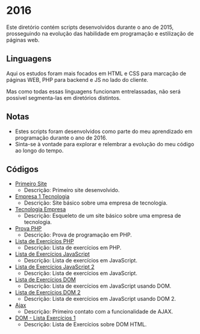 # 2016

Este diretório contém scripts desenvolvidos durante o ano de 2015, prosseguindo na evolução das habilidade em 
programação e estilização de páginas web.

## Linguagens

Aqui os estudos foram mais focados em HTML e CSS para marcação de páginas WEB, PHP para backend e JS no lado do cliente.

Mas como todas essas linguagens funcionam entrelassadas, não será possivel segmenta-las em diretórios distintos.

## Notas

- Estes scripts foram desenvolvidos como parte do meu aprendizado em programação durante o ano de 2016.
- Sinta-se à vontade para explorar e relembrar a evolução do meu código ao longo do tempo.

## Códigos

- [Primeiro Site](./2016-03-15_site)
  - Descrição: Primeiro site desenvolvido.
- [Empresa 1 Tecnologia](./2016-04-06_empresa1-tecnologia)
  - Descrição: Site básico sobre uma empresa de tecnologia.
- [Tecnologia Empresa](./2016-04-16_tecnologia-empresa)
  - Descrição: Esqueleto de um site básico sobre uma empresa de tecnologia.
- [Prova PHP](./2016-04-26_prova-eduardo-joao)
  - Descrição: Prova de programação em PHP.
- [Lista de Exercícios PHP](./2016-05-09_lista-exercicios)
  - Descrição: Lista de exercícios em PHP.
- [Lista de Exercícios JavaScript](./2016-08-02_lista-exercicios)
  - Descrição: Lista de exercícios em JavaScript.
- [Lista de Exercícios JavaScript 2](./2016-08-19_lista-exercicios-2)
  - Descrição: Lista de exercícios em JavaScript.
- [Lista de Exercícios DOM](./2016-08-30_dom-lista-1)
  - Descrição: Lista de exercícios em JavaScript usando DOM.
- [Lista de Exercícios DOM 2](./2016-08-30_dom-lista-2)
  - Descrição: Lista de exercícios em JavaScript usando DOM 2.
- [Ajax](./2016-10-26_ajax)
  - Descrição: Primeiro contato com a funcionalidade de AJAX.
- [DOM - Lista Exercícios 1](./2016-10-26_ajax)
  - Descrição: Lista de Exercícios sobre DOM HTML.
